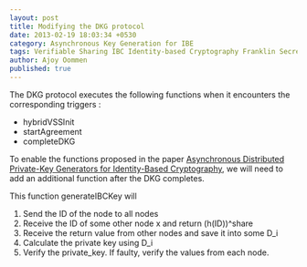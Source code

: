 ```yaml
---
layout: post
title: Modifying the DKG protocol
date: 2013-02-19 18:03:34 +0530
category: Asynchronous Key Generation for IBE
tags: Verifiable Sharing IBC Identity-based Cryptography Franklin Secret Key Boneh Generation Distributed
author: Ajoy Oommen
published: true
---
```

The DKG protocol executes the following functions when it encounters the corresponding triggers :

* hybridVSSInit
* startAgreement
* completeDKG

To enable the functions proposed in the paper [Asynchronous Distributed Private-Key Generators for Identity-Based Cryptography](http://eprint.iacr.org/2009/355.pdf), we will need to add an additional function after the DKG completes.

This function generateIBCKey will

1. Send the ID of the node to all nodes
2. Receive the ID of some other node x and return (h(ID))^share
3. Receive the return value from other nodes and save it into some D_i
4. Calculate the private key using D_i
5. Verify the private_key. If faulty, verify the values from each node.